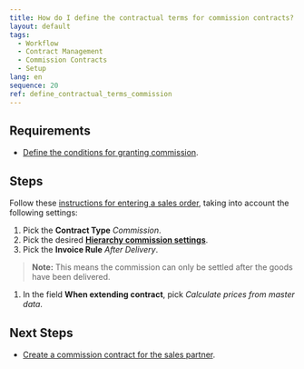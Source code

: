 ```yaml
---
title: How do I define the contractual terms for commission contracts?
layout: default
tags:
  - Workflow
  - Contract Management
  - Commission Contracts
  - Setup
lang: en
sequence: 20
ref: define_contractual_terms_commission
---
```


## Requirements
- [Define the conditions for granting commission](Commission_conditons_details).

## Steps
Follow these [instructions for entering a sales order](SalesOrder_recording), taking into account the following settings:
1. Pick the **Contract Type** *Commission*.
1. Pick the desired [**Hierarchy commission settings**](Commission_conditons_details).
1. Pick the **Invoice Rule** *After Delivery*.
 >**Note:** This means the commission can only be settled after the goods have been delivered.

1. In the field **When extending contract**, pick *Calculate prices from master data*.

## Next Steps
- [Create a commission contract for the sales partner](Create_commission_contract).

